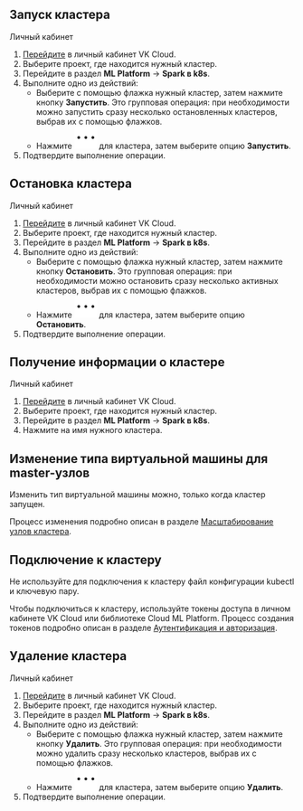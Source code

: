## Запуск кластера

<tabs>
<tablist>
<tab>Личный кабинет</tab>
</tablist>
<tabpanel>

1. [Перейдите](https://msk.cloud.vk.com/app/) в личный кабинет VK Cloud.
1. Выберите проект, где находится нужный кластер.
1. Перейдите в раздел **ML Platform** → **Spark в k8s**.
1. Выполните одно из действий:
   - Выберите с помощью флажка нужный кластер, затем нажмите кнопку **Запустить**. Это групповая операция: при необходимости можно запустить сразу несколько остановленных кластеров, выбрав их с помощью флажков.
   - Нажмите ![ ](../../assets/MoreIcon.svg "inline") для кластера, затем выберите опцию **Запустить**.
1. Подтвердите выполнение операции.

</tabpanel>
</tabs>

## Остановка кластера

<tabs>
<tablist>
<tab>Личный кабинет</tab>
</tablist>
<tabpanel>

1. [Перейдите](https://msk.cloud.vk.com/app/) в личный кабинет VK Cloud.
1. Выберите проект, где находится нужный кластер.
1. Перейдите в раздел **ML Platform** → **Spark в k8s**.
1. Выполните одно из действий:
   - Выберите с помощью флажка нужный кластер, затем нажмите кнопку **Остановить**. Это групповая операция: при необходимости можно остановить сразу несколько активных кластеров, выбрав их с помощью флажков.
   - Нажмите ![ ](../../assets/MoreIcon.svg "inline") для кластера, затем выберите опцию **Остановить**.
1. Подтвердите выполнение операции.

</tabpanel>
</tabs>

## Получение информации о кластере

<tabs>
<tablist>
<tab>Личный кабинет</tab>
</tablist>
<tabpanel>

1. [Перейдите](https://msk.cloud.vk.com/app/) в личный кабинет VK Cloud.
1. Выберите проект, где находится нужный кластер.
1. Перейдите в раздел **ML Platform** → **Spark в k8s**.
1. Нажмите на имя нужного кластера.

</tabpanel>
</tabs>

## Изменение типа виртуальной машины для master-узлов

<warn>Изменить тип виртуальной машины можно, только когда кластер запущен.</warn>

Процесс изменения подробно описан в разделе [Масштабирование узлов кластера](/ru/kubernetes/k8s/concepts/scale).

## Подключение к кластеру

<warn>Не используйте для подключения к кластеру файл конфигурации kubectl и ключевую пару.</warn>

Чтобы подключиться к кластеру, используйте токены доступа в личном кабинете VK Cloud или библиотеке Cloud ML Platform. Процесс создания токенов подробно описан в разделе [Аутентификация и авторизация](/ru/ml/spark-to-k8s/ml-platform-library/authz).

## Удаление кластера

<tabs>
<tablist>
<tab>Личный кабинет</tab>
</tablist>
<tabpanel>

1. [Перейдите](https://msk.cloud.vk.com/app/) в личный кабинет VK Cloud.
1. Выберите проект, где находится нужный кластер.
1. Перейдите в раздел **ML Platform** → **Spark в k8s**.
1. Выполните одно из действий:
   - Выберите с помощью флажка нужный кластер, затем нажмите кнопку **Удалить**. Это групповая операция: при необходимости можно удалить сразу несколько кластеров, выбрав их с помощью флажков.
   - Нажмите ![ ](../../assets/MoreIcon.svg "inline") для кластера, затем выберите опцию **Удалить**.
1. Подтвердите выполнение операции.

</tabpanel>
</tabs>
